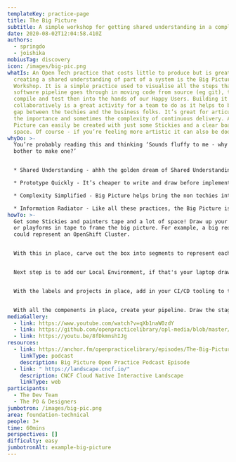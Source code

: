 ```yaml
---
templateKey: practice-page
title: The Big Picture
subtitle: A simple workshop for getting shared understanding in a complex space
date: 2020-08-02T12:04:58.410Z
authors:
  - springdo
  - joishika
mobiusTag: discovery
icon: /images/big-pic.png
whatIs: An Open Tech practice that costs little to produce but is great in
  creating a shared understanding of part of a system is the Big Picture
  Workshop. It is a simple practice used to visualise all the steps that a
  software pipeline goes through in moving code from source (eg git), through
  compile and test then into the hands of our Happy Users. Building it
  collaboratively is a great activity for a team to do as it helps to bridge the
  gap between the techies and the business folks. It’s great for articulating
  the importance and sometimes the complexity of continuous delivery. A Big
  Picture can easily be created with just some Stickies and a clear board or
  space. Of course - if you’re feeling more artistic it can also be doodled!
whyDo: >-
  You’re probably reading this and thinking ‘Sounds fluffy to me - why should I
  bother to make one?’ 


  * Shared Understanding - ahhh the golden dream of Shared Understanding! When the whole team collaborates around making the Big Picture they get a shared sense of how their pipelines connect code to end users. 

  * Prototype Quickly - It’s cheaper to write and draw before implementing a single line of code! Rapidly prototype with some sharpies and postits, moving stages of your pen and paper pipeline without opening your laptop. 

  * Complexity Simplified - Big Picture helps bring the non techies into the mix by showing them the components required to manage the softwares lifecycle. Build it up one step at a time to demonstrate the complexity in a simple visual flow. 

  * Information Radiator - Like all these practices, the Big Picture is an evolving artifact. As the complexity of a software delivery pipeline grows, the Big Picture should be updated to reflect this. It is a graphic which can be displayed to all and should not be hidden.
howTo: >-
  Get some Stickies and painters tape and a lot of space! Draw up your servers
  or playforms in tape to frame the big picture. For example, a big red box
  could represent an OpenShift Cluster.


  With this in place, carve out the box into segments to represent each project or namespace within your cluster. These could represent your CI/CD namespace, dev and test environments. Label them and create a key, again using a few stickies! It's much easier to scaffold things out using stickies than writing a sinlge line of code :)


  Next step is to add our Local Environment, if that's your laptop draw it outside the cluster, if not include it inside! Fill your local environment with the local dev tools required by the team. For example perhaps the team needs Ansible or NodeJS installed or even both! Draw a doodle of them and pop them in the Big Picture.


  With the labels and projects in place, add in your CI/CD tooling to the namespace. Draw up Jenkins or Tekton or whatever else you're using and write a one line description of each to help new team members when onboarding them.


  With all the compenents in place, create your pipeline. Draw the stages and add the lower level details ie the steps. This lower level detail is probable more helpful for the techie team, but it provides a great oportunity for the team to share this detail with the designers, product owners and anyone else who is interested! Add these pieces to the key and tell the story of code moving from source through builds and into an environment!
mediaGallery:
  - link: https://www.youtube.com/watch?v=qXb1naW0zdY
  - link: https://github.com/openpracticelibrary/opl-media/blob/master/big-pic.png?raw=true
  - link: https://youtu.be/8fDkmnshIJg
resources:
  - link: https://anchor.fm/openpracticelibrary/episodes/The-Big-Picture-w-Haitham-Shahin-ehg7d6
    linkType: podcast
    description: Big Picture Open Practice Podcast Episode
  - link: " https://landscape.cncf.io/"
    description: CNCF Cloud Native Interactive Landscape
    linkType: web
participants:
  - The Dev Team
  - The PO & Designers
jumbotron: /images/big-pic.png
area: foundation-technical
people: 3+
time: 60mins
perspectives: []
difficulty: easy
jumbotronAlt: example-big-picture
---
```

